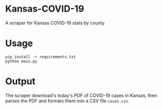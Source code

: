 # Kansas-COVID-19
A scraper for Kansas COVID-19 stats by county

# Usage

```
pip install -r requirements.txt
python main.py
```

# Output
The scraper download's today's PDF of COVID-19 cases in Kansas, then parses the PDF and formats them into a CSV file `cases.csv`.
